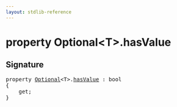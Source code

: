 ```yaml
---
layout: stdlib-reference
---
```


# property Optional\<T\>\.hasValue

## Signature

<pre>
<span class='code_keyword'>property</span> <a href="/stdlib-reference/types/Optional/index" class="code_type">Optional</a>&lt;<span class="code_type">T</span>&gt;.<a href="/stdlib-reference/types/Optional/hasValue">hasValue</a> : <span class="code_keyword">bool</span>
{
    get;
}
</pre>

